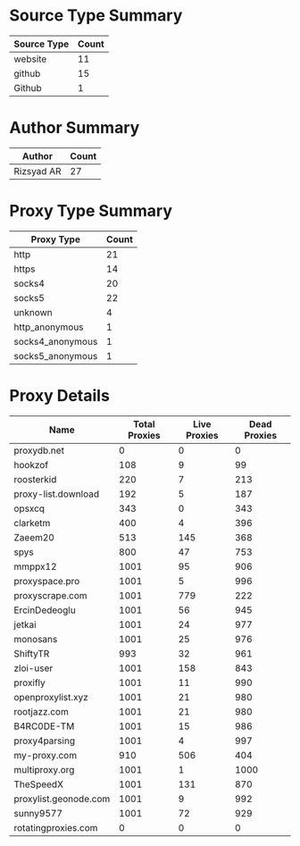# Source Type Summary

| Source Type | Count |
|-------------|-------|
| website | 11 |
| github | 15 |
| Github | 1 |


# Author Summary

| Author | Count |
|--------|-------|
| Rizsyad AR | 27 |


# Proxy Type Summary

| Proxy Type | Count |
|------------|-------|
| http | 21 |
| https | 14 |
| socks4 | 20 |
| socks5 | 22 |
| unknown | 4 |
| http_anonymous | 1 |
| socks4_anonymous | 1 |
| socks5_anonymous | 1 |


# Proxy Details

| Name | Total Proxies | Live Proxies | Dead Proxies |
|------|---------------|--------------|---------------|
| proxydb.net | 0 | 0 | 0 |
| hookzof | 108 | 9 | 99 |
| roosterkid | 220 | 7 | 213 |
| proxy-list.download | 192 | 5 | 187 |
| opsxcq | 343 | 0 | 343 |
| clarketm | 400 | 4 | 396 |
| Zaeem20 | 513 | 145 | 368 |
| spys | 800 | 47 | 753 |
| mmppx12 | 1001 | 95 | 906 |
| proxyspace.pro | 1001 | 5 | 996 |
| proxyscrape.com | 1001 | 779 | 222 |
| ErcinDedeoglu | 1001 | 56 | 945 |
| jetkai | 1001 | 24 | 977 |
| monosans | 1001 | 25 | 976 |
| ShiftyTR | 993 | 32 | 961 |
| zloi-user | 1001 | 158 | 843 |
| proxifly | 1001 | 11 | 990 |
| openproxylist.xyz | 1001 | 21 | 980 |
| rootjazz.com | 1001 | 21 | 980 |
| B4RC0DE-TM | 1001 | 15 | 986 |
| proxy4parsing | 1001 | 4 | 997 |
| my-proxy.com | 910 | 506 | 404 |
| multiproxy.org | 1001 | 1 | 1000 |
| TheSpeedX | 1001 | 131 | 870 |
| proxylist.geonode.com | 1001 | 9 | 992 |
| sunny9577 | 1001 | 72 | 929 |
| rotatingproxies.com | 0 | 0 | 0 |
